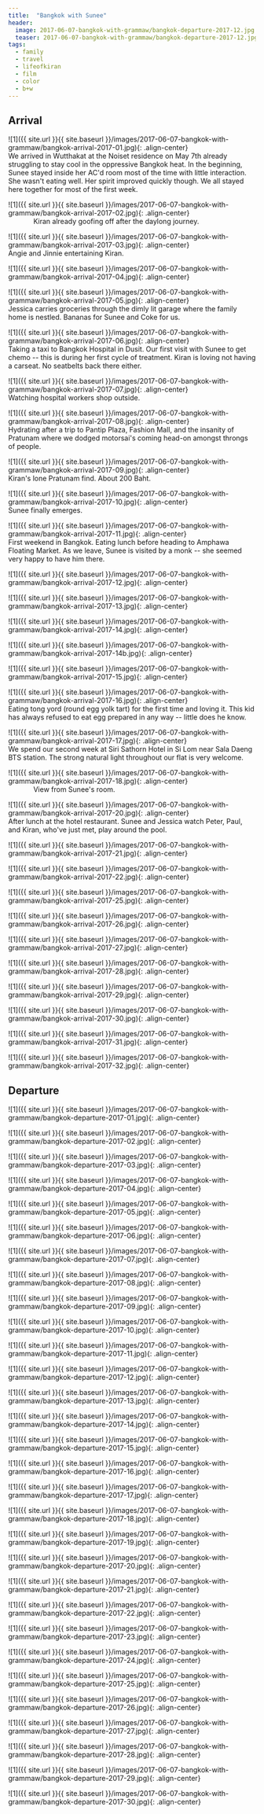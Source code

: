 ```yaml
---
title:  "Bangkok with Sunee"
header:
  image: 2017-06-07-bangkok-with-grammaw/bangkok-departure-2017-12.jpg
  teaser: 2017-06-07-bangkok-with-grammaw/bangkok-departure-2017-12.jpg
tags: 
  - family
  - travel
  - lifeofkiran
  - film
  - color
  - b+w
---
```


## Arrival

<p></p>
![1]({{ site.url }}{{ site.baseurl }}/images/2017-06-07-bangkok-with-grammaw/bangkok-arrival-2017-01.jpg){: .align-center}
<figcaption>We arrived in Wutthakat at the Noiset residence on May 7th already struggling to stay cool in the oppressive Bangkok heat. In the beginning, Sunee stayed inside her AC'd room most of the time with little interaction. She wasn't eating well. Her spirit improved quickly though. We all stayed here together for most of the first week.</figcaption>
<p></p>

<p></p>
![1]({{ site.url }}{{ site.baseurl }}/images/2017-06-07-bangkok-with-grammaw/bangkok-arrival-2017-02.jpg){: .align-center}
<figcaption>&#160;&#160;&#160;&#160;&#160;&#160;&#160;&#160;&#160;&#160;&#160;&#160;&#160;Kiran already goofing off after the daylong journey.</figcaption>
<p></p>

<p></p>
![1]({{ site.url }}{{ site.baseurl }}/images/2017-06-07-bangkok-with-grammaw/bangkok-arrival-2017-03.jpg){: .align-center}
<figcaption>Angie and Jinnie entertaining Kiran.</figcaption>
<p></p>

<p></p>
![1]({{ site.url }}{{ site.baseurl }}/images/2017-06-07-bangkok-with-grammaw/bangkok-arrival-2017-04.jpg){: .align-center}
<figcaption> </figcaption>
<p></p>

<p></p>
![1]({{ site.url }}{{ site.baseurl }}/images/2017-06-07-bangkok-with-grammaw/bangkok-arrival-2017-05.jpg){: .align-center}
<figcaption>Jessica carries groceries through the dimly lit garage where the family home is nestled. Bananas for Sunee and Coke for us.</figcaption>
<p></p>

<p></p>
![1]({{ site.url }}{{ site.baseurl }}/images/2017-06-07-bangkok-with-grammaw/bangkok-arrival-2017-06.jpg){: .align-center}
<figcaption>Taking a taxi to Bangkok Hospital in Dusit. Our first visit with Sunee to get chemo -- this is during her first cycle of treatment. Kiran is loving not having a carseat. No seatbelts back there either.</figcaption>
<p></p>

<p></p>
![1]({{ site.url }}{{ site.baseurl }}/images/2017-06-07-bangkok-with-grammaw/bangkok-arrival-2017-07.jpg){: .align-center}
<figcaption>Watching hospital workers shop outside.</figcaption>
<p></p>

<p></p>
![1]({{ site.url }}{{ site.baseurl }}/images/2017-06-07-bangkok-with-grammaw/bangkok-arrival-2017-08.jpg){: .align-center}
<figcaption>Hydrating after a trip to Pantip Plaza, Fashion Mall, and the insanity of Pratunam where we dodged motorsai's coming head-on amongst throngs of people.</figcaption>
<p></p>

<p></p>
![1]({{ site.url }}{{ site.baseurl }}/images/2017-06-07-bangkok-with-grammaw/bangkok-arrival-2017-09.jpg){: .align-center}
<figcaption>Kiran's lone Pratunam find. About 200 Baht.</figcaption>
<p></p>

<p></p>
![1]({{ site.url }}{{ site.baseurl }}/images/2017-06-07-bangkok-with-grammaw/bangkok-arrival-2017-10.jpg){: .align-center}
<figcaption>Sunee finally emerges.</figcaption>
<p></p>

<p></p>
![1]({{ site.url }}{{ site.baseurl }}/images/2017-06-07-bangkok-with-grammaw/bangkok-arrival-2017-11.jpg){: .align-center}
<figcaption>First weekend in Bangkok. Eating lunch before heading to Amphawa Floating Market. As we leave, Sunee is visited by a monk -- she seemed very happy to have him there.</figcaption>
<p></p>

<p></p>
![1]({{ site.url }}{{ site.baseurl }}/images/2017-06-07-bangkok-with-grammaw/bangkok-arrival-2017-12.jpg){: .align-center}
<figcaption> </figcaption>
<p></p>

<p></p>
![1]({{ site.url }}{{ site.baseurl }}/images/2017-06-07-bangkok-with-grammaw/bangkok-arrival-2017-13.jpg){: .align-center}
<figcaption> </figcaption>
<p></p>

<p></p>
![1]({{ site.url }}{{ site.baseurl }}/images/2017-06-07-bangkok-with-grammaw/bangkok-arrival-2017-14.jpg){: .align-center}
<figcaption> </figcaption>
<p></p>

<p></p>
![1]({{ site.url }}{{ site.baseurl }}/images/2017-06-07-bangkok-with-grammaw/bangkok-arrival-2017-14b.jpg){: .align-center}
<figcaption> </figcaption>
<p></p>

<p></p>
![1]({{ site.url }}{{ site.baseurl }}/images/2017-06-07-bangkok-with-grammaw/bangkok-arrival-2017-15.jpg){: .align-center}
<figcaption> </figcaption>
<p></p>

<p></p>
![1]({{ site.url }}{{ site.baseurl }}/images/2017-06-07-bangkok-with-grammaw/bangkok-arrival-2017-16.jpg){: .align-center}
<figcaption>Eating tong yord (round egg yolk tart) for the first time and loving it. This kid has always refused to eat egg prepared in any way -- little does he know. </figcaption>
<p></p>

<p></p>
![1]({{ site.url }}{{ site.baseurl }}/images/2017-06-07-bangkok-with-grammaw/bangkok-arrival-2017-17.jpg){: .align-center}
<figcaption>We spend our second week at Siri Sathorn Hotel in Si Lom near Sala Daeng BTS station. The strong natural light throughout our flat is very welcome.</figcaption>
<p></p>

<p></p>
![1]({{ site.url }}{{ site.baseurl }}/images/2017-06-07-bangkok-with-grammaw/bangkok-arrival-2017-18.jpg){: .align-center}
<figcaption>&#160;&#160;&#160;&#160;&#160;&#160;&#160;&#160;&#160;&#160;&#160;&#160;&#160;View from Sunee's room.</figcaption>
<p></p>

<p></p>
![1]({{ site.url }}{{ site.baseurl }}/images/2017-06-07-bangkok-with-grammaw/bangkok-arrival-2017-20.jpg){: .align-center}
<figcaption>After lunch at the hotel restaurant. Sunee and Jessica watch Peter, Paul, and Kiran, who've just met, play around the pool.</figcaption>
<p></p>

<p></p>
![1]({{ site.url }}{{ site.baseurl }}/images/2017-06-07-bangkok-with-grammaw/bangkok-arrival-2017-21.jpg){: .align-center}
<figcaption> </figcaption>
<p></p>

<p></p>
![1]({{ site.url }}{{ site.baseurl }}/images/2017-06-07-bangkok-with-grammaw/bangkok-arrival-2017-22.jpg){: .align-center}
<figcaption> </figcaption>
<p></p>

<p></p>
![1]({{ site.url }}{{ site.baseurl }}/images/2017-06-07-bangkok-with-grammaw/bangkok-arrival-2017-25.jpg){: .align-center}
<figcaption> </figcaption>
<p></p>

<p></p>
![1]({{ site.url }}{{ site.baseurl }}/images/2017-06-07-bangkok-with-grammaw/bangkok-arrival-2017-26.jpg){: .align-center}
<figcaption> </figcaption>
<p></p>

<p></p>
![1]({{ site.url }}{{ site.baseurl }}/images/2017-06-07-bangkok-with-grammaw/bangkok-arrival-2017-27.jpg){: .align-center}
<figcaption> </figcaption>
<p></p>

<p></p>
![1]({{ site.url }}{{ site.baseurl }}/images/2017-06-07-bangkok-with-grammaw/bangkok-arrival-2017-28.jpg){: .align-center}
<figcaption> </figcaption>
<p></p>

<p></p>
![1]({{ site.url }}{{ site.baseurl }}/images/2017-06-07-bangkok-with-grammaw/bangkok-arrival-2017-29.jpg){: .align-center}
<figcaption> </figcaption>
<p></p>

<p></p>
![1]({{ site.url }}{{ site.baseurl }}/images/2017-06-07-bangkok-with-grammaw/bangkok-arrival-2017-30.jpg){: .align-center}
<figcaption> </figcaption>
<p></p>

<p></p>
![1]({{ site.url }}{{ site.baseurl }}/images/2017-06-07-bangkok-with-grammaw/bangkok-arrival-2017-31.jpg){: .align-center}
<figcaption> </figcaption>
<p></p>

<p></p>
![1]({{ site.url }}{{ site.baseurl }}/images/2017-06-07-bangkok-with-grammaw/bangkok-arrival-2017-32.jpg){: .align-center}
<figcaption> </figcaption>
<p></p>

## Departure

<p></p>
![1]({{ site.url }}{{ site.baseurl }}/images/2017-06-07-bangkok-with-grammaw/bangkok-departure-2017-01.jpg){: .align-center}
<figcaption> </figcaption>
<p></p>

<p></p>
![1]({{ site.url }}{{ site.baseurl }}/images/2017-06-07-bangkok-with-grammaw/bangkok-departure-2017-02.jpg){: .align-center}
<figcaption> </figcaption>
<p></p>

<p></p>
![1]({{ site.url }}{{ site.baseurl }}/images/2017-06-07-bangkok-with-grammaw/bangkok-departure-2017-03.jpg){: .align-center}
<figcaption> </figcaption>
<p></p>

<p></p>
![1]({{ site.url }}{{ site.baseurl }}/images/2017-06-07-bangkok-with-grammaw/bangkok-departure-2017-04.jpg){: .align-center}
<figcaption> </figcaption>
<p></p>

<p></p>
![1]({{ site.url }}{{ site.baseurl }}/images/2017-06-07-bangkok-with-grammaw/bangkok-departure-2017-05.jpg){: .align-center}
<figcaption> </figcaption>
<p></p>

<p></p>
![1]({{ site.url }}{{ site.baseurl }}/images/2017-06-07-bangkok-with-grammaw/bangkok-departure-2017-06.jpg){: .align-center}
<figcaption> </figcaption>
<p></p>

<p></p>
![1]({{ site.url }}{{ site.baseurl }}/images/2017-06-07-bangkok-with-grammaw/bangkok-departure-2017-07.jpg){: .align-center}
<figcaption> </figcaption>
<p></p>

<p></p>
![1]({{ site.url }}{{ site.baseurl }}/images/2017-06-07-bangkok-with-grammaw/bangkok-departure-2017-08.jpg){: .align-center}
<figcaption> </figcaption>
<p></p>

<p></p>
![1]({{ site.url }}{{ site.baseurl }}/images/2017-06-07-bangkok-with-grammaw/bangkok-departure-2017-09.jpg){: .align-center}
<figcaption> </figcaption>
<p></p>

<p></p>
![1]({{ site.url }}{{ site.baseurl }}/images/2017-06-07-bangkok-with-grammaw/bangkok-departure-2017-10.jpg){: .align-center}
<figcaption> </figcaption>
<p></p>

<p></p>
![1]({{ site.url }}{{ site.baseurl }}/images/2017-06-07-bangkok-with-grammaw/bangkok-departure-2017-11.jpg){: .align-center}
<figcaption> </figcaption>
<p></p>

<p></p>
![1]({{ site.url }}{{ site.baseurl }}/images/2017-06-07-bangkok-with-grammaw/bangkok-departure-2017-12.jpg){: .align-center}
<figcaption> </figcaption>
<p></p>

<p></p>
![1]({{ site.url }}{{ site.baseurl }}/images/2017-06-07-bangkok-with-grammaw/bangkok-departure-2017-13.jpg){: .align-center}
<figcaption> </figcaption>
<p></p>

<p></p>
![1]({{ site.url }}{{ site.baseurl }}/images/2017-06-07-bangkok-with-grammaw/bangkok-departure-2017-14.jpg){: .align-center}
<figcaption> </figcaption>
<p></p>

<p></p>
![1]({{ site.url }}{{ site.baseurl }}/images/2017-06-07-bangkok-with-grammaw/bangkok-departure-2017-15.jpg){: .align-center}
<figcaption> </figcaption>
<p></p>

<p></p>
![1]({{ site.url }}{{ site.baseurl }}/images/2017-06-07-bangkok-with-grammaw/bangkok-departure-2017-16.jpg){: .align-center}
<figcaption> </figcaption>
<p></p>

<p></p>
![1]({{ site.url }}{{ site.baseurl }}/images/2017-06-07-bangkok-with-grammaw/bangkok-departure-2017-17.jpg){: .align-center}
<figcaption> </figcaption>
<p></p>

<p></p>
![1]({{ site.url }}{{ site.baseurl }}/images/2017-06-07-bangkok-with-grammaw/bangkok-departure-2017-18.jpg){: .align-center}
<figcaption> </figcaption>
<p></p>

<p></p>
![1]({{ site.url }}{{ site.baseurl }}/images/2017-06-07-bangkok-with-grammaw/bangkok-departure-2017-19.jpg){: .align-center}
<figcaption> </figcaption>
<p></p>

<p></p>
![1]({{ site.url }}{{ site.baseurl }}/images/2017-06-07-bangkok-with-grammaw/bangkok-departure-2017-20.jpg){: .align-center}
<figcaption> </figcaption>
<p></p>

<p></p>
![1]({{ site.url }}{{ site.baseurl }}/images/2017-06-07-bangkok-with-grammaw/bangkok-departure-2017-21.jpg){: .align-center}
<figcaption> </figcaption>
<p></p>

<p></p>
![1]({{ site.url }}{{ site.baseurl }}/images/2017-06-07-bangkok-with-grammaw/bangkok-departure-2017-22.jpg){: .align-center}
<figcaption> </figcaption>
<p></p>

<p></p>
![1]({{ site.url }}{{ site.baseurl }}/images/2017-06-07-bangkok-with-grammaw/bangkok-departure-2017-23.jpg){: .align-center}
<figcaption> </figcaption>
<p></p>

<p></p>
![1]({{ site.url }}{{ site.baseurl }}/images/2017-06-07-bangkok-with-grammaw/bangkok-departure-2017-24.jpg){: .align-center}
<figcaption> </figcaption>
<p></p>

<p></p>
![1]({{ site.url }}{{ site.baseurl }}/images/2017-06-07-bangkok-with-grammaw/bangkok-departure-2017-25.jpg){: .align-center}
<figcaption> </figcaption>
<p></p>

<p></p>
![1]({{ site.url }}{{ site.baseurl }}/images/2017-06-07-bangkok-with-grammaw/bangkok-departure-2017-26.jpg){: .align-center}
<figcaption> </figcaption>
<p></p>

<p></p>
![1]({{ site.url }}{{ site.baseurl }}/images/2017-06-07-bangkok-with-grammaw/bangkok-departure-2017-27.jpg){: .align-center}
<figcaption> </figcaption>
<p></p>

<p></p>
![1]({{ site.url }}{{ site.baseurl }}/images/2017-06-07-bangkok-with-grammaw/bangkok-departure-2017-28.jpg){: .align-center}
<figcaption> </figcaption>
<p></p>

<p></p>
![1]({{ site.url }}{{ site.baseurl }}/images/2017-06-07-bangkok-with-grammaw/bangkok-departure-2017-29.jpg){: .align-center}
<figcaption> </figcaption>
<p></p>

<p></p>
![1]({{ site.url }}{{ site.baseurl }}/images/2017-06-07-bangkok-with-grammaw/bangkok-departure-2017-30.jpg){: .align-center}
<figcaption> </figcaption>
<p></p>

